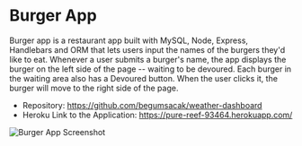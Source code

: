 # Burger App
Burger app is a restaurant app built with MySQL, Node, Express, Handlebars and ORM that lets users input the names of the burgers they'd like to eat. Whenever a user submits a burger's name, the app displays the burger on the left side of the page -- waiting to be devoured. Each burger in the waiting area also has a Devoured button. When the user clicks it, the burger will move to the right side of the page.

* Repository: https://github.com/begumsacak/weather-dashboard
* Heroku Link to the Application: https://pure-reef-93464.herokuapp.com/

![Burger App Screenshot](https://user-images.githubusercontent.com/63175082/91799292-622ac200-ebec-11ea-9210-363cb8f1f813.png)